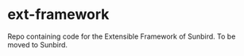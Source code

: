# ext-framework
Repo containing code for the Extensible Framework of Sunbird.  To be moved to Sunbird.